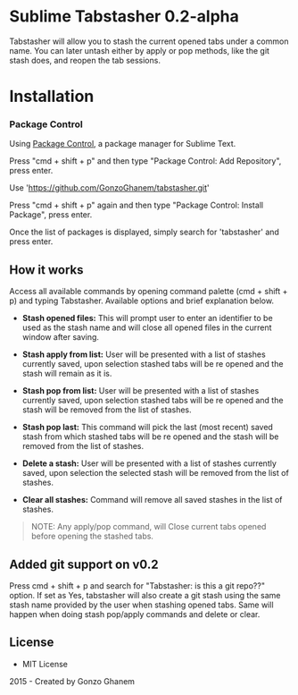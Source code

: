 # Sublime Tabstasher 0.2-alpha

Tabstasher will allow you to stash the current opened tabs under a common name. You can later untash either by apply or pop methods, like the git stash does, and reopen the tab sessions.

# Installation

### Package Control
Using [Package Control](http://wbond.net/sublime_packages/package_control), a
package manager for Sublime Text.

Press "cmd + shift + p" and then type "Package Control: Add Repository", press enter.

Use 'https://github.com/GonzoGhanem/tabstasher.git'

Press "cmd + shift + p" again and then type "Package Control: Install Package", press enter.

Once the list of packages is displayed, simply search for 'tabstasher' and press enter.

## How it works

Access all available commands by opening command palette (cmd + shift + p) and typing Tabstasher. Available options and brief explanation below.

- **Stash opened files:** This will prompt user to enter an identifier to be used as the stash name and will close all opened files in the current window after saving.

- **Stash apply from list:** User will be presented with a list of stashes currently saved, upon selection stashed tabs will be re opened and the stash will remain as it is.

- **Stash pop from list:** User will be presented with a list of stashes currently saved, upon selection stashed tabs will be re opened and the stash will be removed from the list of stashes.

- **Stash pop last:** This command will pick the last (most recent) saved stash from which stashed tabs will be re opened and the stash will be removed from the list of stashes.

- **Delete a stash:** User will be presented with a list of stashes currently saved, upon selection the selected stash will be removed from the list of stashes.

- **Clear all stashes:** Command will remove all saved stashes in the list of stashes.

> NOTE: Any apply/pop command, will Close current tabs opened before opening the stashed tabs.

## Added git support on v0.2
Press cmd + shift + p and search for "Tabstasher: is this a git repo??" option. If set as Yes, tabstasher will also create a git stash using the same stash name provided by the user when stashing opened tabs. Same will happen when doing stash pop/apply commands and delete or clear.

## License
* MIT License

2015 - Created by Gonzo Ghanem